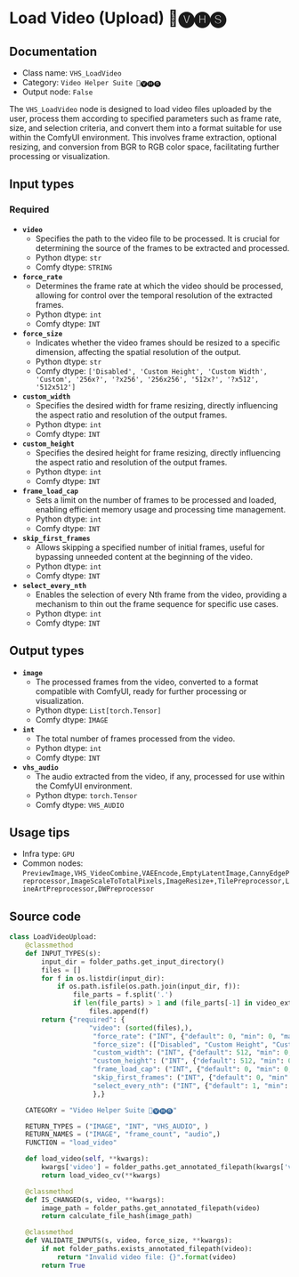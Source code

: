 # Load Video (Upload) 🎥🅥🅗🅢
## Documentation
- Class name: `VHS_LoadVideo`
- Category: `Video Helper Suite 🎥🅥🅗🅢`
- Output node: `False`

The `VHS_LoadVideo` node is designed to load video files uploaded by the user, process them according to specified parameters such as frame rate, size, and selection criteria, and convert them into a format suitable for use within the ComfyUI environment. This involves frame extraction, optional resizing, and conversion from BGR to RGB color space, facilitating further processing or visualization.
## Input types
### Required
- **`video`**
    - Specifies the path to the video file to be processed. It is crucial for determining the source of the frames to be extracted and processed.
    - Python dtype: `str`
    - Comfy dtype: `STRING`
- **`force_rate`**
    - Determines the frame rate at which the video should be processed, allowing for control over the temporal resolution of the extracted frames.
    - Python dtype: `int`
    - Comfy dtype: `INT`
- **`force_size`**
    - Indicates whether the video frames should be resized to a specific dimension, affecting the spatial resolution of the output.
    - Python dtype: `str`
    - Comfy dtype: `['Disabled', 'Custom Height', 'Custom Width', 'Custom', '256x?', '?x256', '256x256', '512x?', '?x512', '512x512']`
- **`custom_width`**
    - Specifies the desired width for frame resizing, directly influencing the aspect ratio and resolution of the output frames.
    - Python dtype: `int`
    - Comfy dtype: `INT`
- **`custom_height`**
    - Specifies the desired height for frame resizing, directly influencing the aspect ratio and resolution of the output frames.
    - Python dtype: `int`
    - Comfy dtype: `INT`
- **`frame_load_cap`**
    - Sets a limit on the number of frames to be processed and loaded, enabling efficient memory usage and processing time management.
    - Python dtype: `int`
    - Comfy dtype: `INT`
- **`skip_first_frames`**
    - Allows skipping a specified number of initial frames, useful for bypassing unneeded content at the beginning of the video.
    - Python dtype: `int`
    - Comfy dtype: `INT`
- **`select_every_nth`**
    - Enables the selection of every Nth frame from the video, providing a mechanism to thin out the frame sequence for specific use cases.
    - Python dtype: `int`
    - Comfy dtype: `INT`
## Output types
- **`image`**
    - The processed frames from the video, converted to a format compatible with ComfyUI, ready for further processing or visualization.
    - Python dtype: `List[torch.Tensor]`
    - Comfy dtype: `IMAGE`
- **`int`**
    - The total number of frames processed from the video.
    - Python dtype: `int`
    - Comfy dtype: `INT`
- **`vhs_audio`**
    - The audio extracted from the video, if any, processed for use within the ComfyUI environment.
    - Python dtype: `torch.Tensor`
    - Comfy dtype: `VHS_AUDIO`
## Usage tips
- Infra type: `GPU`
- Common nodes: `PreviewImage,VHS_VideoCombine,VAEEncode,EmptyLatentImage,CannyEdgePreprocessor,ImageScaleToTotalPixels,ImageResize+,TilePreprocessor,LineArtPreprocessor,DWPreprocessor`


## Source code
```python
class LoadVideoUpload:
    @classmethod
    def INPUT_TYPES(s):
        input_dir = folder_paths.get_input_directory()
        files = []
        for f in os.listdir(input_dir):
            if os.path.isfile(os.path.join(input_dir, f)):
                file_parts = f.split('.')
                if len(file_parts) > 1 and (file_parts[-1] in video_extensions):
                    files.append(f)
        return {"required": {
                    "video": (sorted(files),),
                     "force_rate": ("INT", {"default": 0, "min": 0, "max": 24, "step": 1}),
                     "force_size": (["Disabled", "Custom Height", "Custom Width", "Custom", "256x?", "?x256", "256x256", "512x?", "?x512", "512x512"],),
                     "custom_width": ("INT", {"default": 512, "min": 0, "step": 8}),
                     "custom_height": ("INT", {"default": 512, "min": 0, "step": 8}),
                     "frame_load_cap": ("INT", {"default": 0, "min": 0, "step": 1}),
                     "skip_first_frames": ("INT", {"default": 0, "min": 0, "step": 1}),
                     "select_every_nth": ("INT", {"default": 1, "min": 1, "step": 1}),
                     },}

    CATEGORY = "Video Helper Suite 🎥🅥🅗🅢"

    RETURN_TYPES = ("IMAGE", "INT", "VHS_AUDIO", )
    RETURN_NAMES = ("IMAGE", "frame_count", "audio",)
    FUNCTION = "load_video"

    def load_video(self, **kwargs):
        kwargs['video'] = folder_paths.get_annotated_filepath(kwargs['video'].strip("\""))
        return load_video_cv(**kwargs)

    @classmethod
    def IS_CHANGED(s, video, **kwargs):
        image_path = folder_paths.get_annotated_filepath(video)
        return calculate_file_hash(image_path)

    @classmethod
    def VALIDATE_INPUTS(s, video, force_size, **kwargs):
        if not folder_paths.exists_annotated_filepath(video):
            return "Invalid video file: {}".format(video)
        return True

```
